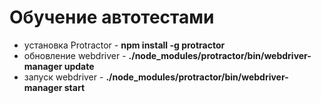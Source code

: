 # Обучение автотестами

* установка Protractor - **npm install -g protractor**
* обновление webdriver - **./node_modules/protractor/bin/webdriver-manager update**
* запуск webdriver - **./node_modules/protractor/bin/webdriver-manager start**
